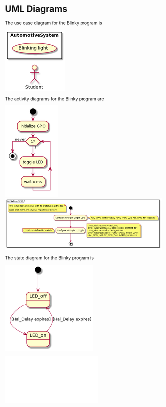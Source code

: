 # UML Diagrams

The use case diagram for the Blinky program is

![The use case diagram](UseCase.png)

The activity diagrams for the Blinky program are

![The main activity diagram](Activity.png)
![init GPIO activity diagram](initGPIO.png)

The state diagram for the Blinky program is

![The state diagram](StateDiagram.png)

![Diagrams commited by Oskar](blinky_ow.pdf)